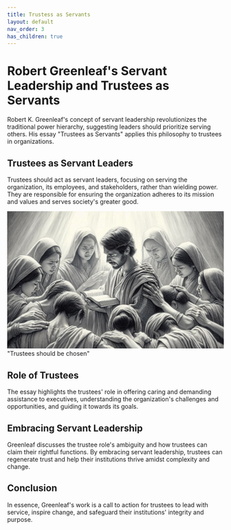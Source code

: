 ```yaml
---
title: Trustess as Servants
layout: default
nav_order: 3
has_children: true
---
```

# Robert Greenleaf's Servant Leadership and Trustees as Servants

Robert K. Greenleaf's concept of servant leadership revolutionizes the traditional power hierarchy, suggesting leaders should prioritize serving others. His essay "Trustees as Servants" applies this philosophy to trustees in organizations.

## Trustees as Servant Leaders
Trustees should act as servant leaders, focusing on serving the organization, its employees, and stakeholders, rather than wielding power. They are responsible for ensuring the organization adheres to its mission and values and serves society's greater good.

![Image of the choosing of Leader](../images/ChoosingServantLeader.png)"Trustees should be chosen"

## Role of Trustees
The essay highlights the trustees' role in offering caring and demanding assistance to executives, understanding the organization's challenges and opportunities, and guiding it towards its goals.

## Embracing Servant Leadership
Greenleaf discusses the trustee role's ambiguity and how trustees can claim their rightful functions. By embracing servant leadership, trustees can regenerate trust and help their institutions thrive amidst complexity and change.

## Conclusion
In essence, Greenleaf's work is a call to action for trustees to lead with service, inspire change, and safeguard their institutions' integrity and purpose.
